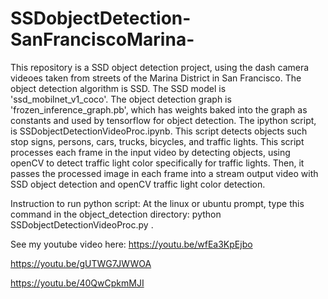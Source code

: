 # SSDobjectDetection-SanFranciscoMarina-
This repository is a SSD object detection project, using the dash camera videoes taken from streets of the Marina District in San Francisco. The object detection algorithm is SSD. The SSD model is 'ssd_mobilnet_v1_coco'. The object detection graph is 'frozen_inference_graph.pb', which has weights baked into the graph as constants and used by tensorflow for object detection. The ipython script, is SSDobjectDetectionVideoProc.ipynb. This script detects objects such stop signs, persons, cars, trucks, bicycles, and traffic lights. This script processes each frame in the input video by detecting objects, using openCV to detect traffic light color specifically for traffic lights. Then, it passes the processed image in each frame into a stream output video with SSD object detection and openCV traffic light color detection.

Instruction to run python script:
At the linux or ubuntu prompt, type this command in the object_detection directory: python SSDobjectDetectionVideoProc.py .

See my youtube video here: 
https://youtu.be/wfEa3KpEjbo

https://youtu.be/gUTWG7JWWOA

https://youtu.be/40QwCpkmMJI
